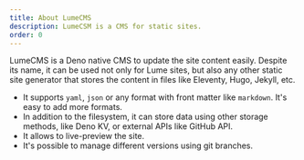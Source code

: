 ```yaml
---
title: About LumeCMS
description: LumeCSM is a CMS for static sites.
order: 0
---
```


LumeCMS is a Deno native CMS to update the site content easily. Despite its
name, it can be used not only for Lume sites, but also any other static site
generator that stores the content in files like Eleventy, Hugo, Jekyll, etc.

- It supports `yaml`, `json` or any format with front matter like `markdown`.
  It's easy to add more formats.
- In addition to the filesystem, it can store data using other storage methods,
  like Deno KV, or external APIs like GitHub API.
- It allows to live-preview the site.
- It's possible to manage different versions using git branches.
